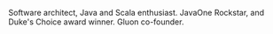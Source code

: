 Software architect, Java and Scala enthusiast. JavaOne Rockstar, and Duke's Choice award winner. Gluon co-founder.